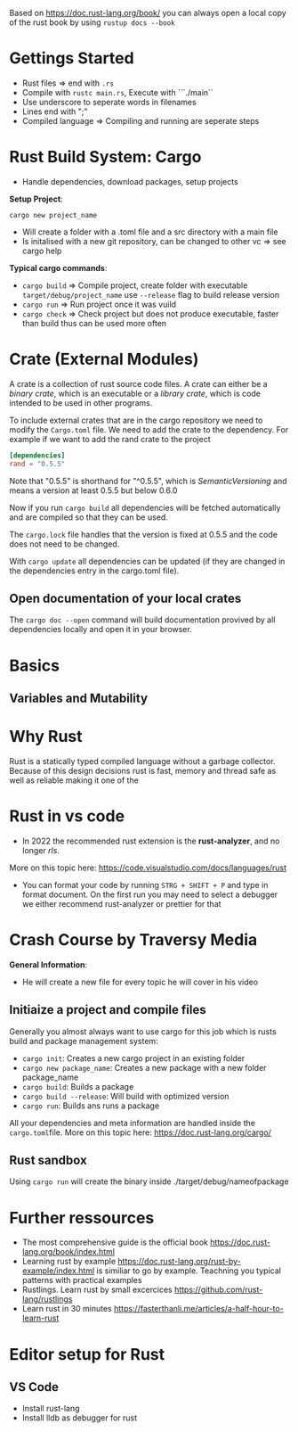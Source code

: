 Based on https://doc.rust-lang.org/book/ you can always open a local copy
of the rust book by using `rustup docs --book`
# Gettings Started

* Rust files &Rightarrow; end with ```.rs```
* Compile with ```rustc main.rs```, Execute with ```./main``
* Use underscore to seperate words in filenames
* Lines end with ";"
* Compiled language &Rightarrow; Compiling and running are seperate steps

# Rust Build System: Cargo

* Handle dependencies, download packages, setup projects

__Setup Project__:

```
cargo new project_name 
```
* Will create a folder with a .toml file and a src directory with a main file
* Is initalised with a new git repository, can be changed to other vc &Rightarrow; see cargo help

__Typical cargo commands__: 

* `cargo build` &Rightarrow; Compile project, create folder with executable `target/debug/project_name` use `--release` flag to build release version
* `cargo run` &Rightarrow; Run project once it was vuild
* `cargo check` &Rightarrow; Check project but does not produce executable, faster than build thus can be used more often

# Crate (External Modules)

A crate is a collection of rust source code files. A crate can either be a _binary crate_, which is an executable or a _library crate_, which is code intended to be used in other programs. 

To include external crates that are in the cargo repository we need to modify the `Cargo.toml` file. We need to add the crate to the dependency. For example if we want to add the rand crate to the project

```toml
[dependencies]
rand = "0.5.5"
```

Note that "0.5.5" is shorthand for "^0.5.5", which is _SemanticVersioning_ and means a version at least 0.5.5 but below 0.6.0

Now if you run `cargo build` all dependencies will be fetched automatically and are compiled so that they can be used. 

The `cargo.lock` file handles that the version is fixed at 0.5.5 and the code does not need to be changed. 

With `cargo update` all dependencies can be updated (if they are changed in the dependencies entry in the cargo.toml file).

## Open documentation of your local crates

The `cargo doc --open` command will build documentation provived by all dependencies locally and open it in your browser. 

# Basics

## Variables and Mutability

# Why Rust

Rust is a statically typed compiled language without a garbage collector. Because of this design decisions rust is fast, memory and thread safe as well as reliable making it one of the 

# Rust in vs code

* In 2022 the recommended rust extension is the **rust-analyzer**, and no longer *rls*.

More on this topic here: https://code.visualstudio.com/docs/languages/rust

* You can format your code by running `STRG + SHIFT + P` and type in format document. On the first run you may need to select a debugger we either recommend rust-analyzer or prettier for that


# Crash Course by Traversy Media

**General Information**:

* He will create a new file for every topic he will cover in his video

## Initiaize a project and compile files

Generally you almost always want to use cargo for this job which is rusts build and package management system:

* `cargo init`:  Creates a new cargo project in an existing folder
* `cargo new package_name`: Creates a new package with a new folder package_name
* `cargo build`: Builds a package
* `cargo build --release`: Will build with optimized version
* `cargo run`: Builds ans runs a package

All your dependencies and meta information are handled inside the `cargo.toml`file. 
More on this topic here: https://doc.rust-lang.org/cargo/

## Rust sandbox

Using `cargo run` will create the binary inside ./target/debug/nameofpackage

# Further ressources

* The most comprehensive guide is the official book https://doc.rust-lang.org/book/index.html
* Learning rust by example https://doc.rust-lang.org/rust-by-example/index.html is similiar to go by example. Teachning you typical patterns with practical examples
* Rustlings. Learn rust by small excercices https://github.com/rust-lang/rustlings
* Learn rust in 30 minutes https://fasterthanli.me/articles/a-half-hour-to-learn-rust


# Editor setup for Rust

## VS Code

* Install rust-lang
* Install lldb as debugger for rust 